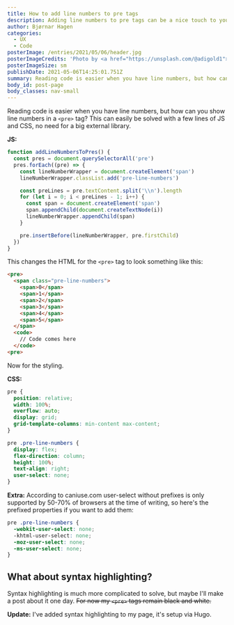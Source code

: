 ```yaml
---
title: How to add line numbers to pre tags
description: Adding line numbers to pre tags can be a nice touch to your code snippets. In this post I will show you how to do it with just a few lines of CSS and JavaScript.
author: Bjørnar Hagen
categories:
  - UX
  - Code
posterImage: /entries/2021/05/06/header.jpg
posterImageCredits: 'Photo by <a href="https://unsplash.com/@adigold1">Adi Goldstein</a>'
posterImageSize: sm
publishDate: 2021-05-06T14:25:01.751Z
summary: Reading code is easier when you have line numbers, but how can you show line numbers in a <pre> tag? This can easily be solved with a few lines of JS and CSS, no need for a big external library.
body_id: post-page
body_classes: nav-small
---
```


Reading code is easier when you have line numbers, but how can you show line numbers in a `<pre>` tag?
This can easily be solved with a few lines of JS and CSS, no need for a big external library.

**JS:**

```js
function addLineNumbersToPres() {
  const pres = document.querySelectorAll('pre')
  pres.forEach((pre) => {
    const lineNumberWrapper = document.createElement('span')
    lineNumberWrapper.classList.add('pre-line-numbers')

    const preLines = pre.textContent.split('\\n').length
    for (let i = 0; i < preLines - 1; i++) {
      const span = document.createElement('span')
      span.appendChild(document.createTextNode(i))
      lineNumberWrapper.appendChild(span)
    }

    pre.insertBefore(lineNumberWrapper, pre.firstChild)
  })
}
```

This changes the HTML for the `<pre>` tag to look something like this:

```html
<pre>
  <span class="pre-line-numbers">
    <span>0</span>
    <span>1</span>
    <span>2</span>
    <span>3</span>
    <span>4</span>
    <span>5</span>
  </span>
  <code>
    // Code comes here
  </code>
<pre>
```

Now for the styling.

**CSS:**

```css
pre {
  position: relative;
  width: 100%;
  overflow: auto;
  display: grid;
  grid-template-columns: min-content max-content;
}

pre .pre-line-numbers {
  display: flex;
  flex-direction: column;
  height: 100%;
  text-align: right;
  user-select: none;
}
```

**Extra:**
According to caniuse.com user-select without prefixes is only supported by 50-70% of browsers at the time of writing, so here's the prefixed properties if you want to add them:

```css
pre .pre-line-numbers {
  -webkit-user-select: none;
  -khtml-user-select: none;
  -moz-user-select: none;
  -ms-user-select: none;
}
```

## What about syntax highlighting?

Syntax highlighting is much more complicated to solve, but maybe I'll make a post about it one day. ~~For now my `<pre>` tags remain black and white.~~

**Update:** I've added syntax highlighting to my page, it's setup via Hugo.
